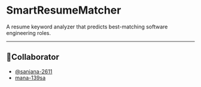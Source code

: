 # SmartResumeMatcher
A resume keyword analyzer that predicts best-matching software engineering roles.


---

## 👥Collaborator

- [@sanjana-2611](https://github.com/sanjana-2611)
- [mana-139sa](https://github.com/mana-139sa)
